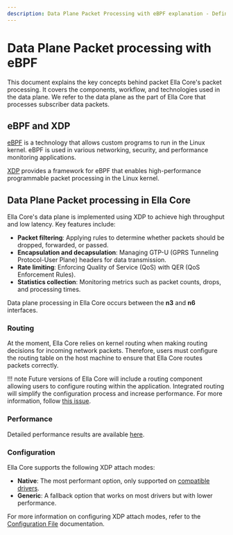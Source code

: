 ```yaml
---
description: Data Plane Packet Processing with eBPF explanation - Definitions, components, and workflow of packet processing.
---
```


# Data Plane Packet processing with eBPF

This document explains the key concepts behind packet Ella Core's packet processing. It covers the components, workflow, and technologies used in the data plane. We refer to the data plane as the part of Ella Core that processes subscriber data packets.

## eBPF and XDP

[eBPF](https://ebpf.io/) is a technology that allows custom programs to run in the Linux kernel. eBPF is used in various networking, security, and performance monitoring applications.

[XDP](https://www.iovisor.org/technology/xdp) provides a framework for eBPF that enables high-performance programmable packet processing in the Linux kernel.

## Data Plane Packet processing in Ella Core

Ella Core's data plane is implemented using XDP to achieve high throughput and low latency. Key features include:

- **Packet filtering**: Applying rules to determine whether packets should be dropped, forwarded, or passed.
- **Encapsulation and decapsulation**: Managing GTP-U (GPRS Tunneling Protocol-User Plane) headers for data transmission.
- **Rate limiting**: Enforcing Quality of Service (QoS) with QER (QoS Enforcement Rules).
- **Statistics collection**: Monitoring metrics such as packet counts, drops, and processing times.

Data plane processing in Ella Core occurs between the **n3** and **n6** interfaces.

### Routing

At the moment, Ella Core relies on kernel routing when making routing decisions for incoming network packets. Therefore, users must configure the routing table on the host machine to ensure that Ella Core routes packets correctly.

!!! note
    Future versions of Ella Core will include a routing component allowing users to configure routing within the application. Integrated routing will simplify the configuration process and increase performance. For more information, follow [this issue](https://github.com/ellanetworks/core/issues/407).

### Performance

Detailed performance results are available [here](../reference/data_plane_performance.md).

### Configuration

Ella Core supports the following XDP attach modes:

- **Native**: The most performant option, only supported on [compatible drivers](https://github.com/iovisor/bcc/blob/master/docs/kernel-versions.md#xdp).
- **Generic**: A fallback option that works on most drivers but with lower performance.

For more information on configuring XDP attach modes, refer to the [Configuration File](../reference/config_file.md) documentation.
